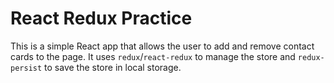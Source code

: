 # React Redux Practice

This is a simple React app that allows the user to add and remove contact cards to the page. It uses `redux`/`react-redux` to manage the store and `redux-persist` to save the store in local storage.
